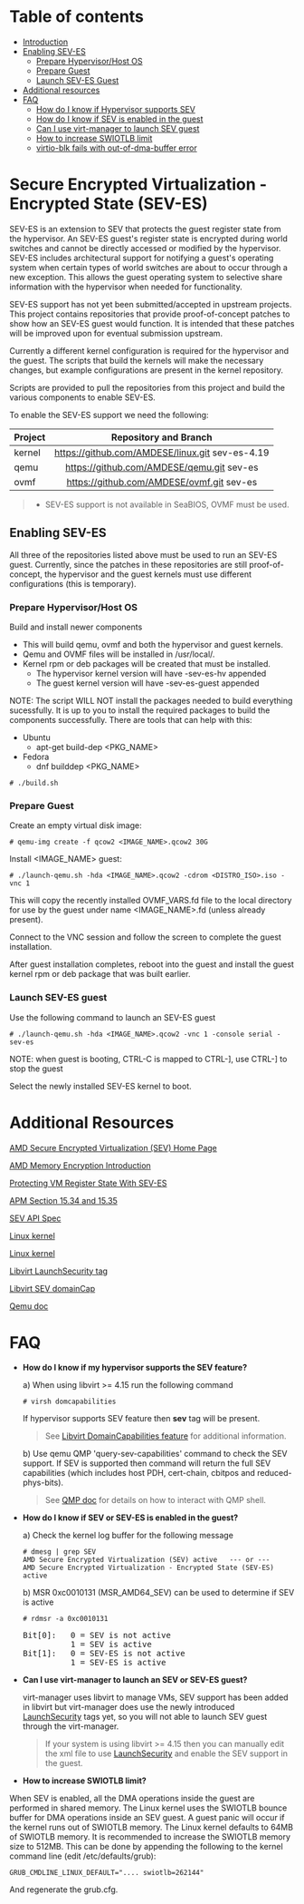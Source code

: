 # Table of contents
* [ Introduction ](#intro)
* [ Enabling SEV-ES ](#sev-es)
  * [ Prepare Hypervisor/Host OS ](#sev-es-prep-hv)
  * [ Prepare Guest ](#sev-es-prep-guest)
  * [ Launch SEV-ES Guest ](#sev-es-launch-guest)
* [ Additional resources ](#resources)
* [ FAQ ](#faq)
  * [ How do I know if Hypervisor supports SEV ](#faq-1)
  * [ How do I know if SEV is enabled in the guest](#faq-2)
  * [ Can I use virt-manager to launch SEV guest](#faq-3)
  * [ How to increase SWIOTLB limit](#faq-4)
  * [ virtio-blk fails with out-of-dma-buffer error](#faq-5)  
  
<a name="intro"></a>
# Secure Encrypted Virtualization - Encrypted State (SEV-ES)

SEV-ES is an extension to SEV that protects the guest register state from the
hypervisor. An SEV-ES guest's register state is encrypted during world switches
and cannot be directly accessed or modified by the hypervisor. SEV-ES includes
architectural support for notifying a guest's operating system when certain
types of world switches are about to occur through a new exception. This allows
the guest operating system to selective share information with the hypervisor
when needed for functionality.

SEV-ES support has not yet been submitted/accepted in upstream projects. This
project contains repositories that provide proof-of-concept patches to show how
an SEV-ES guest would function. It is intended that these patches will be
improved upon for eventual submission upstream.

Currently a different kernel configuration is required for the hypervisor and
the guest. The scripts that build the kernels will make the necessary changes,
but example configurations are present in the kernel repository.

Scripts are provided to pull the repositories from this project and  build the
various components to enable SEV-ES.

To enable the SEV-ES support we need the following:

| Project       | Repository and Branch                            |
| ------------- |:------------------------------------------------:|
| kernel        | https://github.com/AMDESE/linux.git sev-es-4.19  |
| qemu          | https://github.com/AMDESE/qemu.git  sev-es       |
| ovmf          | https://github.com/AMDESE/ovmf.git  sev-es       |

> * SEV-ES support is not available in SeaBIOS, OVMF must be used.

<a name="sev-es"></a>
## Enabling SEV-ES

All three of the repositories listed above must be used to run an SEV-ES guest.
Currently, since the patches in these repositories are still proof-of-concept,
the hypervisor and the guest kernels must use different configurations (this
is temporary).

<a name="sev-es-prep-hv"></a>
### Prepare Hypervisor/Host OS

Build and install newer components
* This will build qemu, ovmf and both the hypervisor and guest kernels.
* Qemu and OVMF files will be installed in /usr/local/.
* Kernel rpm or deb packages will be created that must be installed.
  * The hypervisor kernel version will have -sev-es-hv appended
  * The guest kernel version will have -sev-es-guest appended

NOTE: The script WILL NOT install the packages needed to build everything
sucessfully. It is up to you to install the required packages to build the
components successfully. There are tools that can help with this:

* Ubuntu
  * apt-get build-dep <PKG_NAME>
* Fedora
  * dnf builddep <PKG_NAME>


```
# ./build.sh
```

<a name="sev-es-prep-guest"></a>
### Prepare Guest

Create an empty virtual disk image:

```
# qemu-img create -f qcow2 <IMAGE_NAME>.qcow2 30G
```

Install <IMAGE_NAME> guest:

```
# ./launch-qemu.sh -hda <IMAGE_NAME>.qcow2 -cdrom <DISTRO_ISO>.iso -vnc 1
```
This will copy the recently installed OVMF_VARS.fd file to the local directory
for use by the guest under name <IMAGE_NAME>.fd (unless already present).

Connect to the VNC session and follow the screen to complete the guest
installation.

After guest installation completes, reboot into the guest and install the
guest kernel rpm or deb package that was built earlier.

<a name="sev-es-launch-guest"></a>
### Launch SEV-ES guest

Use the following command to launch an SEV-ES guest

```
# ./launch-qemu.sh -hda <IMAGE_NAME>.qcow2 -vnc 1 -console serial -sev-es
```
NOTE: when guest is booting, CTRL-C is mapped to CTRL-], use CTRL-] to stop the guest

Select the newly installed SEV-ES kernel to boot.

<a name="resources"></a>
# Additional Resources

[AMD Secure Encrypted Virtualization (SEV) Home Page](https://developer.amd.com/sev/)

[AMD Memory Encryption Introduction](https://developer.amd.com/wordpress/media/2013/12/AMD_Memory_Encryption_Whitepaper_v7-Public.pdf)

[Protecting VM Register State With SEV-ES](https://www.amd.com/system/files/TechDocs/Protecting%20VM%20Register%20State%20with%20SEV-ES.pdf)

[APM Section 15.34 and 15.35](http://support.amd.com/TechDocs/24593.pdf)

[SEV API Spec](http://support.amd.com/TechDocs/55766_SEV-KM%20API_Specification.pdf)

[Linux kernel](https://elixir.bootlin.com/linux/latest/source/Documentation/virtual/kvm/amd-memory-encryption.rst)

[Linux kernel](https://elixir.bootlin.com/linux/latest/source/Documentation/x86/amd-memory-encryption.txt)

[Libvirt LaunchSecurity tag](https://libvirt.org/formatdomain.html#sev)

[Libvirt SEV domainCap](https://libvirt.org/formatdomaincaps.html#elementsSEV)

[Qemu doc](https://git.qemu.org/?p=qemu.git;a=blob;f=docs/amd-memory-encryption.txt;h=f483795eaafed8409b1e96806ca743354338c9dc;hb=HEAD)

<a name="faq"></a>
# FAQ

<a name="faq-1"></a>
 * <b>How do I know if my hypervisor supports the SEV feature?</b>
   
   a) When using libvirt >= 4.15 run the following command
   
   ```
   # virsh domcapabilities
   ```
   If hypervisor supports SEV feature then <b>sev</b> tag will be present.
   
   >See [Libvirt DomainCapabilities feature](https://libvirt.org/formatdomaincaps.html#elementsSEV)
for additional information.
 
   b) Use qemu QMP 'query-sev-capabilities' command to check the SEV support. If SEV is supported then command will return the full SEV capabilities (which includes host PDH, cert-chain, cbitpos and reduced-phys-bits).
   
     > See [QMP doc](https://github.com/qemu/qemu/blob/master/docs/devel/writing-qmp-commands.txt) for details on how to interact with QMP shell.
  
<a name="faq-2"></a>
 * <b>How do I know if SEV or SEV-ES is enabled in the guest?</b>
 
   a) Check the kernel log buffer for the following message
   ```
   # dmesg | grep SEV
   AMD Secure Encrypted Virtualization (SEV) active   --- or ---
   AMD Secure Encrypted Virtualization - Encrypted State (SEV-ES) active
   ```
   
   b) MSR 0xc0010131 (MSR_AMD64_SEV) can be used to determine if SEV is active
   
   ```
   # rdmsr -a 0xc0010131
   ```
   <pre>
   Bit[0]:   0 = SEV is not active
             1 = SEV is active
   Bit[1]:   0 = SEV-ES is not active
             1 = SEV-ES is active
   </pre>

<a name="faq-3"></a>
 * <b>Can I use virt-manager to launch an SEV or SEV-ES guest?</b>

    virt-manager uses libvirt to manage VMs, SEV support has been added in libvirt but virt-manager does use the newly introduced [LaunchSecurity](https://libvirt.org/formatdomain.html#sev) tags yet, so you will not able to launch SEV guest through the virt-manager.
    > If your system is using libvirt >= 4.15 then you can manually edit the xml file to use [LaunchSecurity](https://libvirt.org/formatdomain.html#sev) and enable the SEV support in the guest.

<a name="faq-4"></a>
 * <b>How to increase SWIOTLB limit?</b>
 
 When SEV is enabled, all the DMA operations inside the guest are performed in shared memory. The Linux kernel uses the SWIOTLB bounce buffer for DMA operations inside an SEV guest. A guest panic will occur if the kernel runs out of SWIOTLB memory. The Linux kernel defaults to 64MB of SWIOTLB memory. It is recommended to increase the SWIOTLB memory size to 512MB. This can be done by appending the following to the kernel command line (edit /etc/defaults/grub):
 
```
GRUB_CMDLINE_LINUX_DEFAULT=".... swiotlb=262144"
```

And regenerate the grub.cfg.
